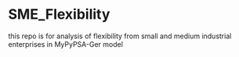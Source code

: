 # SME_Flexibility
this repo is for analysis of flexibility from small and medium industrial enterprises in MyPyPSA-Ger model
